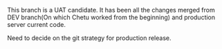 This branch is a UAT candidate. It has been all the changes merged from DEV branch(On which Chetu worked from the beginning) and production server current code.

Need to decide on the git strategy for production release.
